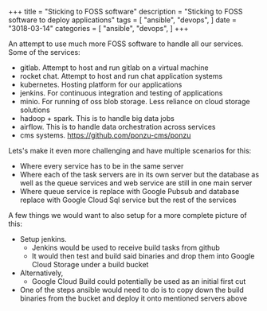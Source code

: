+++
title = "Sticking to FOSS software"
description = "Sticking to FOSS software to deploy applications"
tags = [
    "ansible",
    "devops",
]
date = "3018-03-14"
categories = [
    "ansible",
    "devops",
]
+++

An attempt to use much more FOSS software to handle all our services. Some of the services:

- gitlab. Attempt to host and run gitlab on a virtual machine
- rocket chat. Attempt to host and run chat application systems
- kubernetes. Hosting platform for our applications
- jenkins. For continuous integration and testing of applications
- minio. For running of oss blob storage. Less reliance on cloud storage solutions
- hadoop + spark. This is to handle big data jobs
- airflow. This is to handle data orchestration across services
- cms systems. https://github.com/ponzu-cms/ponzu

Lets's make it even more challenging and have multiple scenarios for this:

- Where every service has to be in the same server
- Where each of the task servers are in its own server but the database as well as the queue services and web service are still in one main server
- Where queue service is replace with Google Pubsub and database replace with Google Cloud Sql service but the rest of the services

A few things we would want to also setup for a more complete picture of this:

- Setup jenkins.
  - Jenkins would be used to receive build tasks from github
  - It would then test and build said binaries and drop them into Google Cloud Storage under a build bucket
- Alternatively,
  - Google Cloud Build could potentially be used as an initial first cut
- One of the steps ansible would need to do is to copy down the build binaries from the bucket and deploy it onto mentioned servers above
